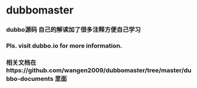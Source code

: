# dubbomaster
### dubbo源码 自己的解读加了很多注释方便自己学习
### Pls. visit dubbo.io for more information.
### 相关文档在https://github.com/wangen2009/dubbomaster/tree/master/dubbo-documents 里面
